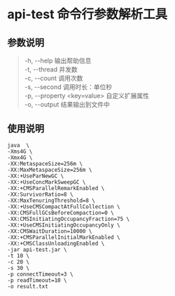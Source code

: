 # api-test 命令行参数解析工具

## 参数说明
> -h, --help                     输出帮助信息     
> -t, --thread <value>           并发数    
> -c, --count <value>            调用次数   
> -s, --second <value>           调用时长：单位秒   
> -p, --property <key=value>     自定义扩展属性    
> -o, --output <file>            结果输出到文件中
## 使用说明
```shell
java  \
-Xms4G \
-Xmx4G \
-XX:MetaspaceSize=256m \
-XX:MaxMetaspaceSize=256m \
-XX:+UseParNewGC \
-XX:+UseConcMarkSweepGC \
-XX:+CMSParallelRemarkEnabled \
-XX:SurvivorRatio=8 \
-XX:MaxTenuringThreshold=8 \
-XX:+UseCMSCompactAtFullCollection \
-XX:CMSFullGCsBeforeCompaction=0 \
-XX:CMSInitiatingOccupancyFraction=75 \
-XX:+UseCMSInitiatingOccupancyOnly \
-XX:CMSWaitDuration=10000 \
-XX:+CMSParallelInitialMarkEnabled \
-XX:+CMSClassUnloadingEnabled \
-jar api-test.jar \
-t 10 \
-c 20 \
-s 30 \
-p connectTimeout=3 \
-p readTimeout=10 \
-o result.txt
